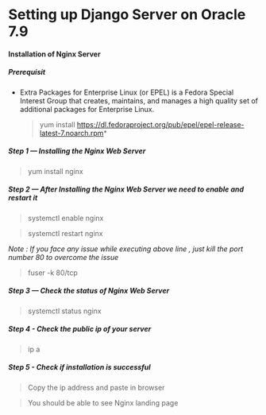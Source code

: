# Setting up Django Server on Oracle 7.9

#### Installation of Nginx Server 
##### Prerequisit
* Extra Packages for Enterprise Linux (or EPEL) is a Fedora Special Interest Group that creates, maintains, and manages a high quality set of additional packages for Enterprise Linux.

  > yum install https://dl.fedoraproject.org/pub/epel/epel-release-latest-7.noarch.rpm*
                                                                                                                                                                                          

##### Step 1 — Installing the Nginx Web Server
  > yum install nginx 

##### Step 2 — After Installing the Nginx Web Server we need to enable and restart it

  > systemctl enable nginx 
  
  > systemctl restart nginx

_Note : If you face any issue while executing above line , just kill the port number 80 to overcome the issue_

  > fuser -k 80/tcp


##### Step 3 — Check the status of Nginx Web Server
  > systemctl status nginx


##### Step 4 - Check the public ip of your server
  > ip a


##### Step 5 - Check if installation is successful
  > Copy the ip address and paste in browser

  > You should be able to see Nginx landing page

                                                                                                                                                                                   